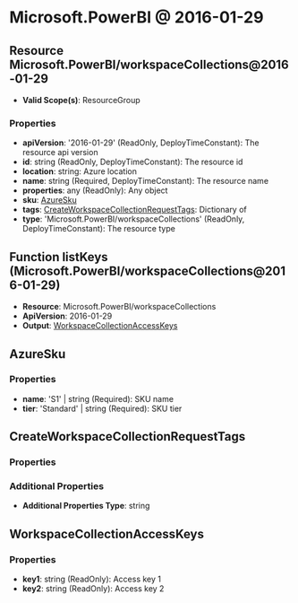 # Microsoft.PowerBI @ 2016-01-29

## Resource Microsoft.PowerBI/workspaceCollections@2016-01-29
* **Valid Scope(s)**: ResourceGroup
### Properties
* **apiVersion**: '2016-01-29' (ReadOnly, DeployTimeConstant): The resource api version
* **id**: string (ReadOnly, DeployTimeConstant): The resource id
* **location**: string: Azure location
* **name**: string (Required, DeployTimeConstant): The resource name
* **properties**: any (ReadOnly): Any object
* **sku**: [AzureSku](#azuresku)
* **tags**: [CreateWorkspaceCollectionRequestTags](#createworkspacecollectionrequesttags): Dictionary of <string>
* **type**: 'Microsoft.PowerBI/workspaceCollections' (ReadOnly, DeployTimeConstant): The resource type

## Function listKeys (Microsoft.PowerBI/workspaceCollections@2016-01-29)
* **Resource**: Microsoft.PowerBI/workspaceCollections
* **ApiVersion**: 2016-01-29
* **Output**: [WorkspaceCollectionAccessKeys](#workspacecollectionaccesskeys)

## AzureSku
### Properties
* **name**: 'S1' | string (Required): SKU name
* **tier**: 'Standard' | string (Required): SKU tier

## CreateWorkspaceCollectionRequestTags
### Properties
### Additional Properties
* **Additional Properties Type**: string

## WorkspaceCollectionAccessKeys
### Properties
* **key1**: string (ReadOnly): Access key 1
* **key2**: string (ReadOnly): Access key 2

